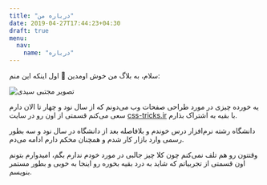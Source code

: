 ```yaml
---
title: "درباره من"
date: 2019-04-27T17:44:23+04:30
draft: true
menu:
  nav: 
    name: "درباره"
---
```

سلام، به بلاگ من خوش اومدین 👋 اول اینکه این منم:

![تصویر مجتبی سیدی](http://mojtabaseyedi.com/images/avatar.png)

یه خورده چیزی در مورد طراحی صفحات وب می‌دونم که از سال نود ‌‌و چهار تا الان دارم سعی می‌کنم قسمتی از اون رو در سایت [css-tricks.ir](//css-tricks.ir) با بقیه به اشتراک بذارم.

دانشگاه رشته نرم‌افزار درس خوندم و بلافاصله بعد از دانشگاه در سال نود و سه بطور رسمی وارد بازار کار شدم و همچنان محکم دارم ادامه می‌دم.

وقتتون رو هم تلف نمی‌کنم چون کلا چیز جالبی در مورد خودم ندارم بگم، امیدوارم بتونم اون قسمتی از تجربیاتم که شاید به درد بقیه بخوره رو اینجا به خوبی و بطور مستمر بنویسم.
